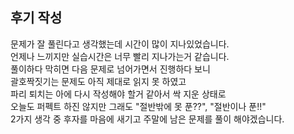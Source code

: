 ## 후기 작성
문제가 잘 풀린다고 생각했는데 시간이 많이 지나있었습니다.</br>
언제나 느끼지만 실습시간은 너무 빨리 지나가는거 같습니다.</br>
풀이하다 막히면 다음 문제로 넘어가면서 진행하다 보니 </br>
괄호짝짓기는 문제도 아직 제대로 읽지 못 하였고</br>
파리 퇴치는 아에 다시 작성해야 할거 같아서 싹 지운 상태로</br>
오늘도 퍼펙트 하진 않지만 그래도 "절반밖에 못 푼??", "절반이나 푼!!"</br>
2가지 생각 중 후자를 마음에 새기고 주말에 남은 문제를 풀이 해야겠습니다. 